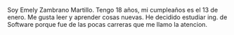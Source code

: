 Soy Emely Zambrano Martillo. 
Tengo 18 años, mi cumpleaños es el 13 de enero.
Me gusta leer y aprender cosas nuevas.
He decidido estudiar ing. de Software porque fue de las pocas carreras que me llamo la atencion.